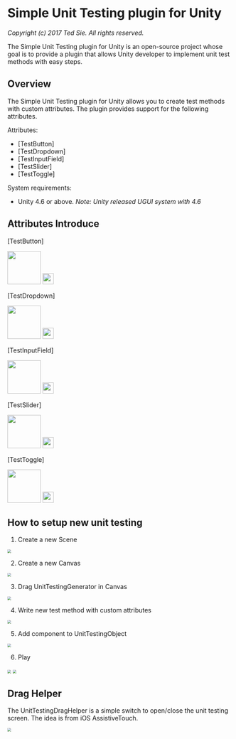 # Simple Unit Testing plugin for Unity
_Copyright (c) 2017 Ted Sie. All rights reserved._

The Simple Unit Testing plugin for Unity is an open-source project whose goal is to provide a plugin that allows Unity developer to implement unit test methods with easy steps.

## Overview
The Simple Unit Testing plugin for Unity allows you to create test methods with custom attributes. The plugin provides support for the following attributes.

Attributes:

* [TestButton]
* [TestDropdown]
* [TestInputField]
* [TestSlider]
* [TestToggle]

System requirements:

* Unity 4.6 or above.
  *Note: Unity released UGUI system with 4.6*

## Attributes Introduce
[TestButton]

<img src="https://github.com/ted10401/SimpleUnitTesting/blob/master/GithubResources/simple_unit_testing_script_button.png" height="75px" />

<img src="https://github.com/ted10401/SimpleUnitTesting/blob/master/GithubResources/simple_unit_testing_ui_button.png" height="25px" />


[TestDropdown]

<img src="https://github.com/ted10401/SimpleUnitTesting/blob/master/GithubResources/simple_unit_testing_script_dropdown.png" height="75px" />

<img src="https://github.com/ted10401/SimpleUnitTesting/blob/master/GithubResources/simple_unit_testing_ui_dropdown.png" height="25px" />


[TestInputField]

<img src="https://github.com/ted10401/SimpleUnitTesting/blob/master/GithubResources/simple_unit_testing_script_inputfield.png" height="75px" />

<img src="https://github.com/ted10401/SimpleUnitTesting/blob/master/GithubResources/simple_unit_testing_ui_inputfield.png" height="25px" />


[TestSlider]

<img src="https://github.com/ted10401/SimpleUnitTesting/blob/master/GithubResources/simple_unit_testing_script_slider.png" height="75px" />

<img src="https://github.com/ted10401/SimpleUnitTesting/blob/master/GithubResources/simple_unit_testing_ui_slider.png" height="25px" />


[TestToggle]

<img src="https://github.com/ted10401/SimpleUnitTesting/blob/master/GithubResources/simple_unit_testing_script_toggle.png" height="75px" />

<img src="https://github.com/ted10401/SimpleUnitTesting/blob/master/GithubResources/simple_unit_testing_ui_toggle.png" height="25px" />


## How to setup new unit testing
1. Create a new Scene

<img src="https://github.com/ted10401/SimpleUnitTesting/blob/master/GithubResources/simple_unit_testing_step_create_scene.png" style="zoom:50%" />


2. Create a new Canvas

<img src="https://github.com/ted10401/SimpleUnitTesting/blob/master/GithubResources/simple_unit_testing_step_create_canvas.png" style="zoom:50%" />


3. Drag UnitTestingGenerator in Canvas

<img src="https://github.com/ted10401/SimpleUnitTesting/blob/master/GithubResources/simple_unit_testing_step_drag_generator.png" style="zoom:50%" />


4. Write new test method with custom attributes

<img src="https://github.com/ted10401/SimpleUnitTesting/blob/master/GithubResources/simple_unit_testing_step_write_script.png" style="zoom:50%" />


5. Add component to UnitTestingObject

<img src="https://github.com/ted10401/SimpleUnitTesting/blob/master/GithubResources/simple_unit_testing_step_add_component.png" style="zoom:50%" />


6. Play

<img src="https://github.com/ted10401/SimpleUnitTesting/blob/master/GithubResources/simple_unit_testing_step_play.png" style="zoom:50%" />
<img src="https://github.com/ted10401/SimpleUnitTesting/blob/master/GithubResources/simple_unit_testing_example.gif" style="zoom:50%" />


## Drag Helper
The UnitTestingDragHelper is a simple switch to open/close the unit testing screen.
The idea is from iOS AssistiveTouch.

<img src="https://github.com/ted10401/SimpleUnitTesting/blob/master/GithubResources/simple_unit_testing_drag_helper.gif" style="zoom:50%" />